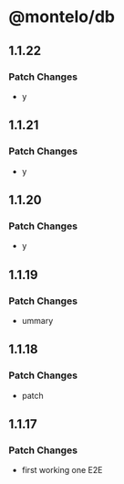# @montelo/db

## 1.1.22

### Patch Changes

- y

## 1.1.21

### Patch Changes

- y

## 1.1.20

### Patch Changes

- y

## 1.1.19

### Patch Changes

- ummary

## 1.1.18

### Patch Changes

- patch

## 1.1.17

### Patch Changes

- first working one E2E
